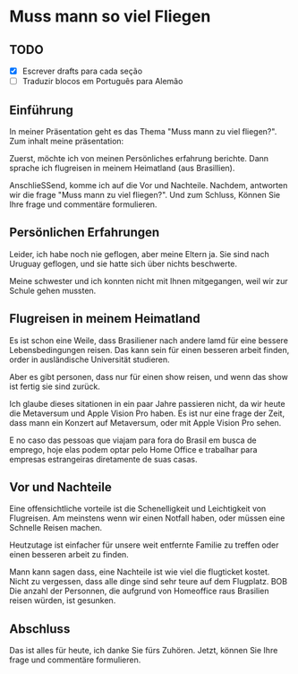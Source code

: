 # Muss mann so viel Fliegen

## TODO

- [X] Escrever drafts para cada seção
- [ ] Traduzir blocos em Português para Alemão

## Einführung

In meiner Präsentation geht es das Thema "Muss mann zu viel fliegen?". Zum inhalt meine präsentation:

Zuerst, möchte ich von meinen Persönliches erfahrung berichte.
Dann sprache ich flugreisen in meinem Heimatland (aus Brasillien).

AnschlieSSend, komme ich auf die Vor und Nachteile. Nachdem, antworten wir die frage "Muss mann zu viel fliegen?".
Und zum Schluss, Können Sie Ihre frage und commentäre formulieren.

## Persönlichen Erfahrungen

Leider, ich habe noch nie geflogen, aber meine Eltern ja. Sie sind nach Uruguay geflogen, und sie hatte sich über nichts beschwerte.

Meine schwester und ich konnten nicht mit Ihnen mitgegangen, weil wir zur Schule gehen mussten.

## Flugreisen in meinem Heimatland

Es ist schon eine Weile, dass Brasiliener nach andere lamd für eine bessere Lebensbedingungen reisen. Das kann sein für einen besseren arbeit finden, order
in ausländische Universität studieren.

Aber es gibt personen, dass nur für einen show reisen, und wenn das show ist fertig sie sind zurück.

Ich glaube dieses sitationen in ein paar Jahre passieren nicht, da wir heute die Metaversum und Apple Vision Pro haben.
Es ist nur eine frage der Zeit, dass mann ein Konzert auf Metaversum, oder mit Apple Vision Pro sehen.



E no caso das pessoas que viajam para fora do Brasil em busca de emprego, hoje elas podem optar pelo Home Office e trabalhar para empresas estrangeiras diretamente
de suas casas.

## Vor und Nachteile

Eine offensichtliche vorteile ist die Schenelligkeit und Leichtigkeit von Flugreisen. Am meinstens wenn wir einen Notfall haben,
oder müssen eine Schnelle Reisen machen.

Heutzutage ist einfacher für unsere weit entfernte Familie zu treffen oder einen besseren arbeit zu finden.

Mann kann sagen dass, eine Nachteile ist wie viel die flugticket kostet. Nicht zu vergessen, dass alle dinge sind sehr teure auf dem Flugplatz.
BOB
Die anzahl der Personnen, die aufgrund von Homeoffice raus Brasilien reisen würden, ist gesunken.

## Abschluss

Das ist alles für heute, ich danke Sie fürs Zuhören. Jetzt, können Sie Ihre frage und commentäre formulieren.
